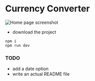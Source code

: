 # Currency Converter

![Home page screenshot](/images/HomePageScreenshot.png)

- download the project

```
npm i
npm run dev
```

### TODO

- add a date option
- write an actual README file
